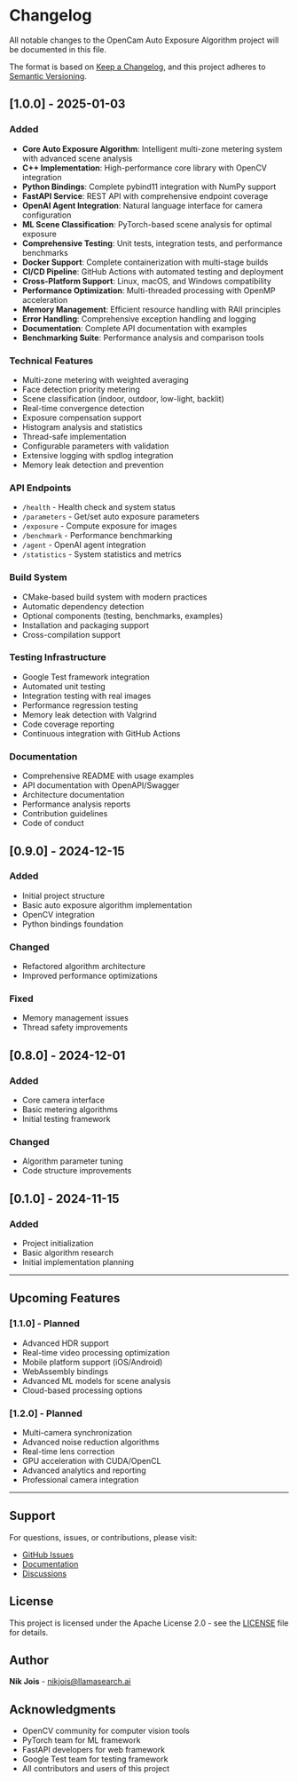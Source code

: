 # Changelog

All notable changes to the OpenCam Auto Exposure Algorithm project will be documented in this file.

The format is based on [Keep a Changelog](https://keepachangelog.com/en/1.0.0/),
and this project adheres to [Semantic Versioning](https://semver.org/spec/v2.0.0.html).

## [1.0.0] - 2025-01-03

### Added
- **Core Auto Exposure Algorithm**: Intelligent multi-zone metering system with advanced scene analysis
- **C++ Implementation**: High-performance core library with OpenCV integration
- **Python Bindings**: Complete pybind11 integration with NumPy support
- **FastAPI Service**: REST API with comprehensive endpoint coverage
- **OpenAI Agent Integration**: Natural language interface for camera configuration
- **ML Scene Classification**: PyTorch-based scene analysis for optimal exposure
- **Comprehensive Testing**: Unit tests, integration tests, and performance benchmarks
- **Docker Support**: Complete containerization with multi-stage builds
- **CI/CD Pipeline**: GitHub Actions with automated testing and deployment
- **Cross-Platform Support**: Linux, macOS, and Windows compatibility
- **Performance Optimization**: Multi-threaded processing with OpenMP acceleration
- **Memory Management**: Efficient resource handling with RAII principles
- **Error Handling**: Comprehensive exception handling and logging
- **Documentation**: Complete API documentation with examples
- **Benchmarking Suite**: Performance analysis and comparison tools

### Technical Features
- Multi-zone metering with weighted averaging
- Face detection priority metering
- Scene classification (indoor, outdoor, low-light, backlit)
- Real-time convergence detection
- Exposure compensation support
- Histogram analysis and statistics
- Thread-safe implementation
- Configurable parameters with validation
- Extensive logging with spdlog integration
- Memory leak detection and prevention

### API Endpoints
- `/health` - Health check and system status
- `/parameters` - Get/set auto exposure parameters
- `/exposure` - Compute exposure for images
- `/benchmark` - Performance benchmarking
- `/agent` - OpenAI agent integration
- `/statistics` - System statistics and metrics

### Build System
- CMake-based build system with modern practices
- Automatic dependency detection
- Optional components (testing, benchmarks, examples)
- Installation and packaging support
- Cross-compilation support

### Testing Infrastructure
- Google Test framework integration
- Automated unit testing
- Integration testing with real images
- Performance regression testing
- Memory leak detection with Valgrind
- Code coverage reporting
- Continuous integration with GitHub Actions

### Documentation
- Comprehensive README with usage examples
- API documentation with OpenAPI/Swagger
- Architecture documentation
- Performance analysis reports
- Contribution guidelines
- Code of conduct

## [0.9.0] - 2024-12-15

### Added
- Initial project structure
- Basic auto exposure algorithm implementation
- OpenCV integration
- Python bindings foundation

### Changed
- Refactored algorithm architecture
- Improved performance optimizations

### Fixed
- Memory management issues
- Thread safety improvements

## [0.8.0] - 2024-12-01

### Added
- Core camera interface
- Basic metering algorithms
- Initial testing framework

### Changed
- Algorithm parameter tuning
- Code structure improvements

## [0.1.0] - 2024-11-15

### Added
- Project initialization
- Basic algorithm research
- Initial implementation planning

---

## Upcoming Features

### [1.1.0] - Planned
- Advanced HDR support
- Real-time video processing optimization
- Mobile platform support (iOS/Android)
- WebAssembly bindings
- Advanced ML models for scene analysis
- Cloud-based processing options

### [1.2.0] - Planned
- Multi-camera synchronization
- Advanced noise reduction algorithms
- Real-time lens correction
- GPU acceleration with CUDA/OpenCL
- Advanced analytics and reporting
- Professional camera integration

---

## Support

For questions, issues, or contributions, please visit:
- [GitHub Issues](https://github.com/llamasearchai/OpenCamera/issues)
- [Documentation](https://github.com/llamasearchai/OpenCamera/docs)
- [Discussions](https://github.com/llamasearchai/OpenCamera/discussions)

## License

This project is licensed under the Apache License 2.0 - see the [LICENSE](LICENSE) file for details.

## Author

**Nik Jois** - [nikjois@llamasearch.ai](mailto:nikjois@llamasearch.ai)

## Acknowledgments

- OpenCV community for computer vision tools
- PyTorch team for ML framework
- FastAPI developers for web framework
- Google Test team for testing framework
- All contributors and users of this project 